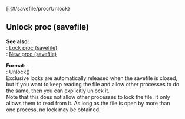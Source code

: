 []{#/savefile/proc/Unlock}    
## Unlock proc (savefile)    
**See also:**    
:   [Lock proc (savefile)](ref/savefile/proc/Lock)    
:   [New proc (savefile)](ref/savefile/proc/New)    
<!-- -->    
**Format:**    
:   Unlock()    
Exclusive locks are automatically released when the savefile is closed,    
but if you want to keep reading the file and allow other processes to do    
the same, then you can explicitly unlock it.    
Note that this does not allow other processes to lock the file. It only    
allows them to read from it. As long as the file is open by more than    
one process, no lock may be obtained.  